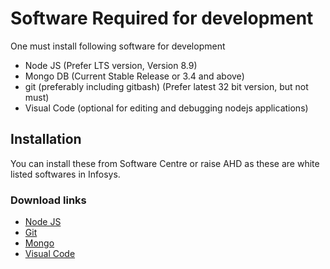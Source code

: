 # Software Required for development

One must install following software for development 

* Node JS (Prefer LTS version, Version 8.9) 
* Mongo DB (Current Stable Release or 3.4 and above)
* git (preferably including gitbash) (Prefer latest 32 bit version, but not must)
* Visual Code (optional for editing and debugging nodejs applications)

## Installation 
You can install these from Software Centre or raise AHD as these are white listed softwares in Infosys.

### Download links
* [Node JS](https://nodejs.org/en/download/) 
* [Git](https://git-scm.com/download) 
* [Mongo](https://www.mongodb.com/download-center#community)
* [Visual Code](https://code.visualstudio.com/download)

